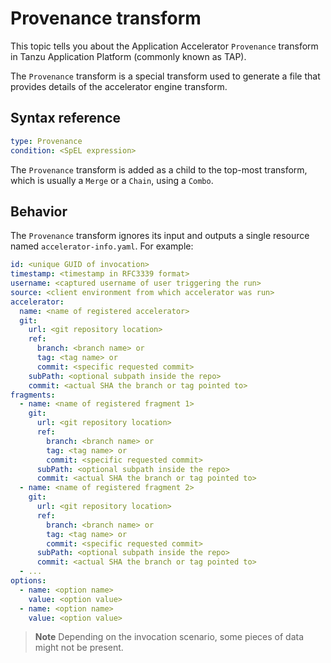 # Provenance transform

This topic tells you about the Application Accelerator `Provenance` transform in Tanzu Application Platform (commonly known as TAP).

The `Provenance` transform is a special transform used to generate a file that
provides details of the accelerator engine transform.

## <a id="syntax-reference"></a>Syntax reference

```yaml
type: Provenance
condition: <SpEL expression>
```

The `Provenance` transform is added as a child to the top-most
transform, which is usually a `Merge` or a `Chain`, using a `Combo`.

## <a id="behavior"></a>Behavior

The `Provenance` transform ignores its input and outputs
a single resource named `accelerator-info.yaml`. For example:

```yaml
id: <unique GUID of invocation>
timestamp: <timestamp in RFC3339 format>
username: <captured username of user triggering the run>
source: <client environment from which accelerator was run>
accelerator:
  name: <name of registered accelerator>
  git:
    url: <git repository location>
    ref:
      branch: <branch name> or
      tag: <tag name> or
      commit: <specific requested commit>
    subPath: <optional subpath inside the repo>
    commit: <actual SHA the branch or tag pointed to>
fragments:
  - name: <name of registered fragment 1>
    git:
      url: <git repository location>
      ref:
        branch: <branch name> or
        tag: <tag name> or
        commit: <specific requested commit>
      subPath: <optional subpath inside the repo>
      commit: <actual SHA the branch or tag pointed to>
  - name: <name of registered fragment 2>
    git:
      url: <git repository location>
      ref:
        branch: <branch name> or
        tag: <tag name> or
        commit: <specific requested commit>
      subPath: <optional subpath inside the repo>
      commit: <actual SHA the branch or tag pointed to>
  - ...
options:
  - name: <option name>
    value: <option value>
  - name: <option name>
    value: <option value>
```

> **Note** Depending on the invocation scenario, some pieces of data might not be present.
